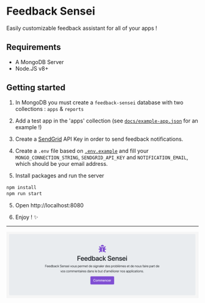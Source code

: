 # Feedback Sensei

Easily customizable feedback assistant for all of your apps !


## Requirements

- A MongoDB Server
- Node.JS v8+

## Getting started

1. In MongoDB you must create a `feedback-sensei` database with two collections : `apps` & `reports`

2. Add a test app in the 'apps' collection (see [`docs/example-app.json`](https://github.com/obrassard/feedback-sensei/blob/master/docs/example-app.json) for an example !)

3. Create a [SendGrid](https://sendgrid.com/docs/) API Key in order to send feedback notifications.

3. Create a `.env` file based on [`.env.example`](https://github.com/obrassard/feedback-sensei/blob/master/.env.example)
and fill your `MONGO_CONNECTION_STRING`, `SENDGRID_API_KEY` and `NOTIFICATION_EMAIL`, which should be your email address.

4. Install packages and run the server

```sh
npm install
npm run start
```

5. Open http://localhost:8080

6. Enjoy ! :sparkles:

***

![screenshot](https://github.com/obrassard/feedback-sensei/blob/master/docs/screenshot.png)
